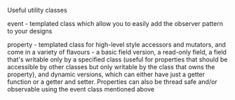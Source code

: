 Useful utility classes

event - templated class which allow you to easily add the observer pattern to your designs

property - templated class for high-level style accessors and mutators, and come in a variety of flavours - a basic field version, a read-only field, a field that's writable only by a specified class (useful for properties that should be accessible by other classes but only writable by the class that owns the property), and dynamic versions, which can either have just a getter function or a getter and setter. Properties can also be thread safe and/or observable using the event class mentioned above
